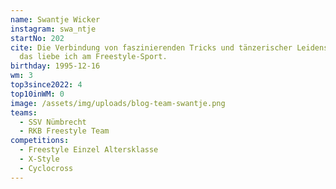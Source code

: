 ```yaml
---
name: Swantje Wicker
instagram: swa_ntje
startNo: 202
cite: Die Verbindung von faszinierenden Tricks und tänzerischer Leidenschaft,
  das liebe ich am Freestyle-Sport.
birthday: 1995-12-16
wm: 3
top3since2022: 4
top10inWM: 0
image: /assets/img/uploads/blog-team-swantje.png
teams:
  - SSV Nümbrecht
  - RKB Freestyle Team
competitions:
  - Freestyle Einzel Altersklasse
  - X-Style
  - Cyclocross
---
```

